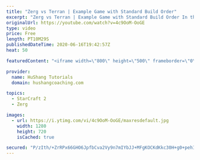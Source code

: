 ```yaml
---
title: "Zerg vs Terran | Example Game with Standard Build Order"
excerpt: "Zerg vs Terran | Example Game with Standard Build Order In this guide we learn how to defend early Terran attacks.  Coaching -------------------------------------------------------------------------- Interested in Starcraft lessons? Check out my website! I would love to help you improve and reach your"
originalUrl: https://youtube.com/watch?v=4c9OoM-OoGE
type: video
price: Free
length: PT10M29S
publishedDateTime: 2020-06-16T19:42:57Z
heat: 50

featuredContent: "<iframe width=\"800\" height=\"500\" frameborder=\"0\" src=\"https://www.youtube.com/embed/4c9OoM-OoGE\" allow=\"accelerometer; autoplay; encrypted-media; gyroscope; picture-in-picture\" allowfullscreen></iframe>"

provider:
  name: HuShang Tutorials
  domain: hushangcoaching.com

topics:
  - StarCraft 2
  - Zerg

images:
  - url: https://i.ytimg.com/vi/4c9OoM-OoGE/maxresdefault.jpg
    width: 1280
    height: 720
    isCached: true

secured: "P/zIth/+ZrRPx66GHO6JpfbCva2Vy9n7mIYbJJ+MFgKOCKdKkc30H+g0+pehIXa6b008fQ4ZVDzLTg+tky5TXNEK5ks+61+ylqt0/kpVPDiOdWButodZFcNLYt92U/2vm1qJsZ1R5ltspNTcgEDlsK6e0/e0QMuPXSmvLgbEpLj5mH0kOtJNN1ZAlql4TNIoLgoQCEGJBpWHCGuppnvcb8eC3azV0+K1R6AtVxSLLNRXmwlllj+LB+StlpaCpbeWAU0Squ/ViYcIKNNNg8tb70JF9VcYOF3y3lVrRAZJKr0teUWMczkQHpLjn7CD1BUjbz6U6V7h0OB37i8T4nAO6P//BJ8b8dV4kf7PZ2Sw5Trso4gKrrk9Il0/5Rg+tCwBNgjkQaWlUgnMeUWDwex5CEB5sKvORrcE+ftIl6icmnw=;c6WrOtvec0MUUH9zj7fEBw=="
---
```


